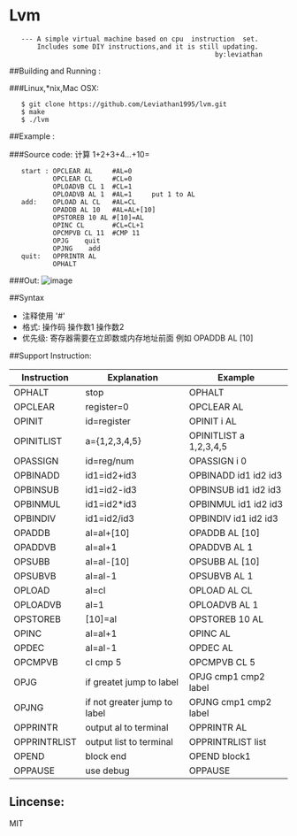 # Lvm

       --- A simple virtual machine based on cpu  instruction  set.
           Includes some DIY instructions,and it is still updating.
                                                        by:leviathan
##Building and Running :

###Linux,*nix,Mac OSX:

       $ git clone https://github.com/Leviathan1995/lvm.git
       $ make
       $ ./lvm

##Example :

###Source code:
计算 1+2+3+4...+10=

       start : OPCLEAR AL     #AL=0
               OPCLEAR CL     #CL=0
               OPLOADVB CL 1  #CL=1
               OPLOADVB AL 1  #AL=1     put 1 to AL
       add:    OPLOAD AL CL   #AL=CL
               OPADDB AL 10   #AL=AL+[10]
               OPSTOREB 10 AL #[10]=AL  
               OPINC CL       #CL=CL+1
               OPCMPVB CL 11  #CMP 11
               OPJG    quit
               OPJNG    add
       quit:   OPPRINTR AL
               OPHALT
               
###Out:
![image](https://github.com/Leviathan1995/lvm/raw/master/span.png)

##Syntax
- 注释使用 '#'
- 格式: 操作码 操作数1 操作数2
- 优先级: 寄存器需要在立即数或内存地址前面 例如 OPADDB AL [10]
              
##Support Instruction:

| Instruction  |      Explanation            |          Example        |
| ------------ | --------------------------- | ------------------------|
|   OPHALT     |        stop                 |  OPHALT                 |
|   OPCLEAR    |        register=0           |  OPCLEAR AL             |
|   OPINIT     |        id=register          |  OPINIT i AL            |
|   OPINITLIST |        a={1,2,3,4,5}        |  OPINITLIST a 1,2,3,4,5 |
|   OPASSIGN   |        id=reg/num           |  OPASSIGN i 0           | 
|   OPBINADD   |        id1=id2+id3          |  OPBINADD id1 id2 id3   |
|   OPBINSUB   |        id1=id2-id3          |  OPBINSUB id1 id2 id3   |
|   OPBINMUL   |        id1=id2*id3          |  OPBINMUL id1 id2 id3   |
|   OPBINDIV   |        id1=id2/id3          |  OPBINDIV id1 id2 id3   |
|   OPADDB     |        al=al+[10]           |  OPADDB AL [10]         |
|   OPADDVB    |        al=al+1              |  OPADDVB AL 1           |
|   OPSUBB     |        al=al-[10]           |  OPSUBB AL [10]         |
|   OPSUBVB    |        al=al-1              |  OPSUBVB AL 1           |
|   OPLOAD     |        al=cl                |  OPLOAD AL CL           |
|   OPLOADVB   |        al=1                 |  OPLOADVB AL 1          |  
|   OPSTOREB   |        [10]=al              |  OPSTOREB 10 AL         |
|   OPINC      |        al=al+1              |  OPINC AL               |
|   OPDEC      |        al=al-1              |  OPDEC AL               |
|   OPCMPVB    |        cl cmp 5             |  OPCMPVB CL 5           |
|   OPJG       | if greatet jump to label    |  OPJG  cmp1 cmp2 label  |
|   OPJNG      |if not greater jump to label |  OPJNG cmp1 cmp2 label  |
|   OPPRINTR   |        output al to terminal|  OPPRINTR AL            |
|  OPPRINTRLIST|      output list to terminal|  OPPRINTRLIST list      |
|  OPEND       |        block end            |  OPEND block1           |
|  OPPAUSE     |        use debug            |  OPPAUSE                |

<h2>Lincense:</h2>
    MIT
